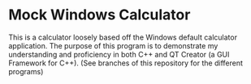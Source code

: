 # Mock Windows Calculator
This is a calculator loosely based off the Windows default calculator application.
The purpose of this program is to demonstrate my understanding and proficiency in both C++
and QT Creator (a GUI Framework for C++).
(See branches of this repository for the different programs)
